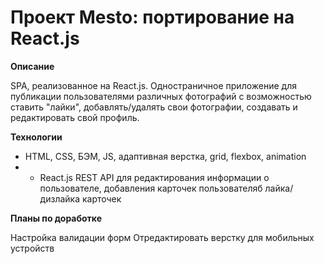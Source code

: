 # Проект Mesto: портирование на React.js

**Описание**

SPA, реализованное на React.js. Одностраничное приложение для публикации пользователями различных фотографий с возможностью ставить "лайки", добавлять/удалять свои фотографии, создавать и редактировать свой профиль.

**Технологии**

* HTML, CSS, БЭМ, JS, адаптивная верстка, grid, flexbox, animation
* * React.js
REST API для редактирования информации о пользователе, добавления карточек пользователяб лайка/дизлайка карточек

**Планы по доработке**

Настройка валидации форм
Отредактировать верстку для мобильных устройств